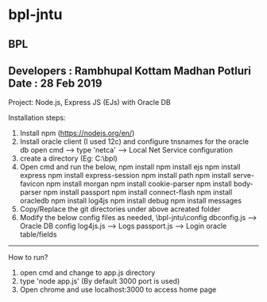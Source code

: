 # bpl-jntu
BPL
--------------------------------------------------------------
Developers  : 	Rambhupal Kottam
		Madhan Potluri
Date	    :	28 Feb 2019			
--------------------------------------------------------------

Project: 
	Node.js, Express JS (EJs) with Oracle DB

Installation steps:

1. Install npm (https://nodejs.org/en/)
2. Install oracle client (I used 12c) and configure tnsnames for the oracle db
	open cmd --> type 'netca' --> Local Net Service configuration
2. create a directory (Eg: C:\bpl)
3. Open cmd and run the below,
	npm install
	npm install ejs
	npm install express
	npm install express-session
	npm install path
	npm install serve-favicon
	npm install morgan
	npm install cookie-parser
	npm install body-parser
	npm install passport
	npm install connect-flash
	npm install oracledb
	npm install log4js
	npm install debug
	npm install messages
4. Copy/Replace the git directories under above acreated folder 
5. 	Modify the below config files as needed,
	\bpl-jntu\config
		dbconfig.js --> Oracle DB config
		log4js.js   --> Logs
		passport.js --> Login oracle table/fields
		
--------------------------------------------------------------------
How to run?

1. open cmd and change to app.js directory
2. type 'node app.js' (By default 3000 port is used)
3. Open chrome and use localhost:3000 to access home page
		
	
	
